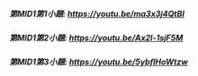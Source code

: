 ##### 第MID1第1小題: https://youtu.be/ma3x3j4QtBI
##### 第MID1第2小題: https://youtu.be/Ax2l-1sjF5M
##### 第MID1第3小題: https://youtu.be/5ybflHoWtzw
